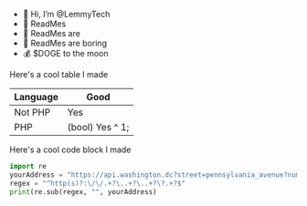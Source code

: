 - 👋 Hi, I’m @LemmyTech
- 👀 ReadMes
- 🌱 ReadMes are
- 💞️ ReadMes are boring
- 💰 $DOGE to the moon

Here's a cool table I made

Language|Good
|---|---|
|Not PHP|Yes|
|PHP|(bool) Yes ^ 1;|

Here's a cool code block I made

```python
import re
yourAddress = "https://api.washington.dc?street=pennsylvania_avenue?num=1600"
regex = "^http(s)?:\/\/.+?\..+?\..+?\?.+?$"
print(re.sub(regex, "", yourAddress)
```
